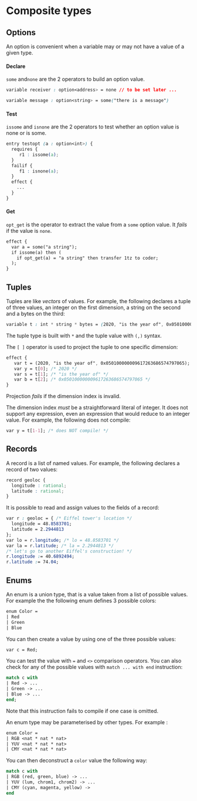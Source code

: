 # Composite types

## Options

An option is convenient when a variable may or may not have a value of a given type.

#### Declare&#x20;

`some` and`none` are the 2 operators to build an option value.

```css
variable receiver : option<address> = none // to be set later ...

variable message : option<string> = some("there is a message")
```

#### Test&#x20;

`issome` and `isnone` are the 2 operators to test whether an option value is none or is some.

```css
entry testopt (a : option<int>) {
  requires {
     r1 : issome(a);
  }
  failif {
     f1 : isnone(a);
  }
  effect {
    ...
  }
}
```

#### Get&#x20;

`opt_get` is the operator to extract the value from a `some` option value. It _fails_ if the value is `none`.

```css
effect {
  var a = some("a string");
  if issome(a) then (
    if opt_get(a) = "a string" then transfer 1tz to coder;
  );
}
```

## Tuples

Tuples are like _vectors_ of values. For example, the following declares a tuple of three values, an integer on the first dimension, a string on the second and a bytes on the third:

```css
variable t : int * string * bytes = (2020, "is the year of", 0x050100000009617263686574797065)
```

The tuple type is built with `*` and the tuple value with `(,)` syntax.

The `[ ]` operator is used to project the tuple to one specific dimension:

```css
effect {
   var t = (2020, "is the year of", 0x050100000009617263686574797065);
   var y = t[0]; /* 2020 */
   var s = t[1]; /* "is the year of" */
   var b = t[2]; /* 0x050100000009617263686574797065 */
}
```

Projection _fails_ if the dimension index is invalid.&#x20;

The dimension index _must_ be a straightforward literal of integer. It does not support any expression, even an expression that would reduce to an integer value. For example, the following does not compile:

```css
var y = t[1-1]; /* does NOT compile! */
```

## Records

A record is a list of named values. For example, the following declares a record of two values:

```css
record geoloc {
  longitude : rational;
  latitude : rational;
}
```

It is possible to read and assign values to the fields of a record:

```css
var r : geoloc = { /* Eiffel tower's location */
  longitude = 48.8583701; 
  latitude = 2.2944813 
}; 
var lo = r.longitude; /* lo = 48.8583701 */
var la = r.latitude; /* la = 2.2944813 */
/* let's go to another Eiffel's construction! */
r.longitude := 40.6892494;
r.latitude := 74.04;
```

## Enums

An enum is a union type, that is a value taken from a list of possible values. For example the the following enum defines 3 possible colors:

```ocaml
enum Color = 
| Red
| Green
| Blue
```

You can then create a value by using one of the three possible values:

```ocaml
var c = Red;
```

You can test the value with `=` and `<>` comparison operators. You can also check for any of the possible values with `match ... with end` instruction:

```ocaml
match c with
| Red -> ...
| Green -> ...
| Blue -> ...
end;
```

Note that this instruction fails to compile if one case is omitted.

An enum type may be parameterised by other types. For example :&#x20;

```ocaml
enum Color = 
| RGB <nat * nat * nat>
| YUV <nat * nat * nat>
| CMY <nat * nat * nat>
```

You can then deconstruct a `color` value the following way:

```ocaml
match c with
| RGB (red, green, blue) -> ...
| YUV (lum, chrom1, chrom2) -> ...
| CMY (cyan, magenta, yellow) ->
end
```
